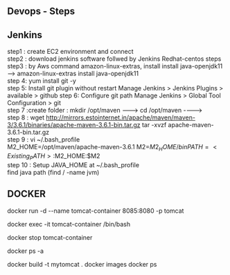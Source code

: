Devops - Steps
-------------------------

Jenkins
--------

step1 : create EC2 environment and connect  
step2  : download jenkins software follwed by Jenkins Redhat-centos steps  
step3 : by Aws command amazon-linux-extras, install install java-openjdk11  --> amazon-linux-extras install java-openjdk11   
step 4: yum install git -y  
step 5: Install git plugin without restart Manage Jenkins > Jenkins Plugins > available > github 
step 6: Configure git path Manage Jenkins > Global Tool Configuration > git  
step 7 :create folder : mkdir /opt/maven   --->  cd /opt/maven  ---->    
step 8 : wget http://mirrors.estointernet.in/apache/maven/maven-3/3.6.1/binaries/apache-maven-3.6.1-bin.tar.gz
          tar -xvzf apache-maven-3.6.1-bin.tar.gz   
step 9 : vi ~/.bash_profile  
        M2_HOME=/opt/maven/apache-maven-3.6.1 
        M2=$M2_HOME/bin  
         PATH=<Existing_PATH>:$M2_HOME:$M2  
step 10 : Setup JAVA_HOME at ~/.bash_profile       
          find java path (find / -name jvm) 
	
         
DOCKER
-------------



docker run -d --name tomcat-container 8085:8080 -p  tomcat 

docker exec -it tomcat-container  /bin/bash 

docker stop tomcat-container

docker ps -a

docker build -t mytomcat . 
docker images 
docker ps 



